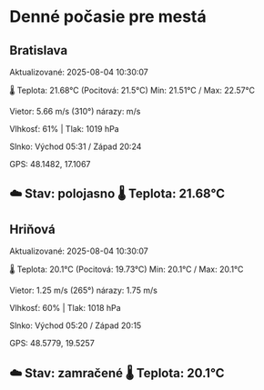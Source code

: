 ﻿# Denné počasie pre mestá

## Bratislava
Aktualizované: 2025-08-04 10:30:07

🌡️ Teplota: 21.68°C 
(Pocitová: 21.5°C)
Min: 21.51°C / Max: 22.57°C

Vietor: 5.66 m/s    (310°) 
nárazy:  m/s

Vlhkosť: 61% | Tlak: 1019 hPa

Slnko: Východ 05:31 / Západ 20:24

GPS: 48.1482, 17.1067

☁️ Stav: polojasno        🌡️ Teplota: 21.68°C
---

## Hriňová
Aktualizované: 2025-08-04 10:30:07

🌡️ Teplota: 20.1°C 
(Pocitová: 19.73°C)
Min: 20.1°C / Max: 20.1°C

Vietor: 1.25 m/s (265°)
nárazy: 1.75 m/s

Vlhkosť: 60% | Tlak: 1018 hPa

Slnko: Východ 05:20 / Západ 20:15

GPS: 48.5779, 19.5257

☁️ Stav: zamračené        🌡️ Teplota: 20.1°C
---
